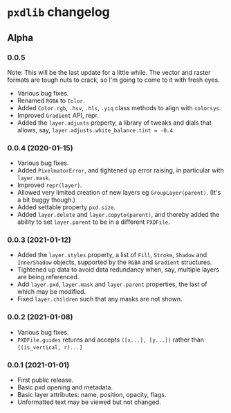 # `pxdlib` changelog

## Alpha

### 0.0.5

Note: This will be the last update for a little while. The vector and raster formats are tough nuts to crack, so I'm going to come to it with fresh eyes.

- Various bug fixes.
- Renamed `RGBA` to `Color`.
- Added `Color.rgb`, `.hsv`, `.hls`, `.yiq` class methods to align with `colorsys`.
- Improved `Gradient` API, repr.
- Added the `layer.adjusts` property, a library of tweaks and dials that allows, say, `layer.adjusts.white_balance.tint = -0.4`.

### 0.0.4 (2020-01-15)

- Various bug fixes.
- Added `PixelmatorError`, and tightened up error raising, in particular with `layer.mask`.
- Improved `repr(layer)`.
- Allowed very limited creation of new layers eg `GroupLayer(parent)`. (It's a bit buggy though.)
- Added settable property `pxd.size`.
- Added `layer.delete` and `layer.copyto(parent)`, and thereby added the ability to set `layer.parent` to be in a different `PXDFile`.

### 0.0.3 (2021-01-12)

- Added the `layer.styles` property, a list of `Fill`, `Stroke`, `Shadow` and `InnerShadow` objects, supported by the `RGBA` and `Gradient` structures.
- Tightened up data to avoid data redundancy when, say, multiple layers are being referenced.
- Add `layer.pxd`, `layer.mask` and `layer.parent` properties, the last of which may be modified.
- Fixed `layer.children` such that any masks are not shown.

### 0.0.2 (2021-01-08)

- Various bug fixes.
- `PXDFile.guides` returns and accepts `([x...], [y...])` rather than `[(is_vertical, r)...]`

### 0.0.1 (2021-01-01)

- First public release.
- Basic pxd opening and metadata.
- Basic layer attributes: name, position, opacity, flags.
- Unformatted text may be viewed but not changed.
